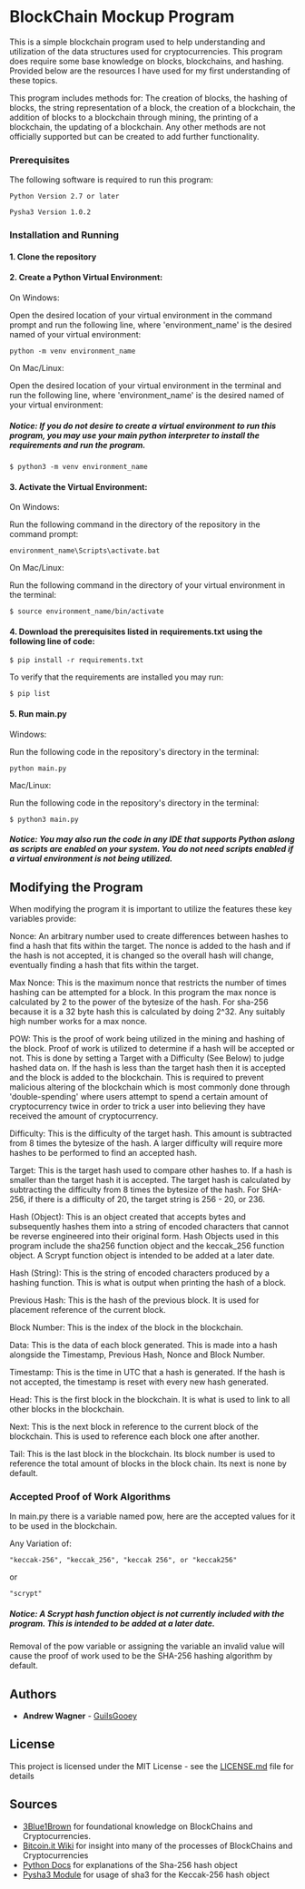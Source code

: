 # BlockChain Mockup Program

This is a simple blockchain program used to help understanding and utilization of the data structures used for cryptocurrencies. This program does require some base knowledge on blocks, blockchains, and hashing. Provided below are the resources I have used for my first understanding of these topics. 

This program includes methods for: The creation of blocks, the hashing of blocks, the string representation of a block, the creation of a blockchain, the addition of blocks to a blockchain through mining, the printing of a blockchain, the updating of a blockchain. Any other methods are not officially supported but can be created to add further functionality. 

### Prerequisites

The following software is required to run this program:

```
Python Version 2.7 or later
```

```
Pysha3 Version 1.0.2
```

### Installation and Running 

#### 1. Clone the repository

#### 2. Create a Python Virtual Environment: 

On Windows:

Open the desired location of your virtual environment in the command prompt and run the following line, where 'environment_name' is the desired named of your virtual environment:

```
python -m venv environment_name
```

On Mac/Linux:

Open the desired location of your virtual environment in the terminal and run the following line, where 'environment_name' is the desired named of your virtual environment:


##### Notice: If you do not desire to create a virtual environment to run this program, you may use your main python interpreter to install the requirements and run the program.

```
$ python3 -m venv environment_name
```

#### 3. Activate the Virtual Environment:

On Windows:

Run the following command in the directory of the repository in the command prompt:

```
environment_name\Scripts\activate.bat
```

On Mac/Linux:

Run the following command in the directory of your virtual environment in the terminal:

```
$ source environment_name/bin/activate
```

#### 4. Download the prerequisites listed in requirements.txt using the following line of code:

```
$ pip install -r requirements.txt
```

To verify that the requirements are installed you may run:

```
$ pip list
```

#### 5. Run main.py

Windows:

Run the following code in the repository's directory in the terminal:

```
python main.py
```

Mac/Linux:

Run the following code in the repository's directory in the terminal:

```
$ python3 main.py
```

##### Notice: You may also run the code in any IDE that supports Python aslong as scripts are enabled on your system. You do not need scripts enabled if a virtual environment is not being utilized. 


## Modifying the Program

When modifying the program it is important to utilize the features these key variables provide:

Nonce: 
An arbitrary number used to create differences between hashes to find a hash that fits within the target. The nonce is added to the hash and if the hash is not accepted, it is changed so the overall hash will change, eventually finding a hash that fits within the target. 

Max Nonce: 
This is the maximum nonce that restricts the number of times hashing can be attempted for a block. In this program the max nonce is calculated by 2 to the power of the bytesize of the hash. For sha-256 because it is a 32 byte hash this is calculated by doing 2^32. Any suitably high number works for a max nonce. 

POW: 
This is the proof of work being utilized in the mining and hashing of the block. Proof of work is utilized to determine if a hash will be accepted or not. This is done by setting a Target with a Difficulty (See Below) to judge hashed data on. If the hash is less than the target hash then it is accepted and the block is added to the blockchain. This is required to prevent malicious altering of the blockchain which is most commonly done through 'double-spending' where users attempt to spend a certain amount of cryptocurrency twice in order to trick a user into believing they have received the amount of cryptocurrency. 

Difficulty: 
This is the difficulty of the target hash. This amount is subtracted from 8 times the bytesize of the hash. A larger difficulty will require more hashes to be performed to find an accepted hash. 

Target: 
This is the target hash used to compare other hashes to. If a hash is smaller than the target hash it is accepted. The target hash is calculated by subtracting the difficulty from 8 times the bytesize of the hash. For SHA-256, if there is a difficulty of 20, the target string is 256 - 20, or 236. 

Hash (Object): 
This is an object created that accepts bytes and subsequently hashes them into a string of encoded characters that cannot be reverse engineered into their original form. Hash Objects used in this program include the sha256 function object and the keccak_256 function object. A Scrypt function object is intended to be added at a later date. 

Hash (String): 
This is the string of encoded characters produced by a hashing function. This is what is output when printing the hash of a block. 

Previous Hash: 
This is the hash of the previous block. It is used for placement reference of the current block. 

Block Number: 
This is the index of the block in the blockchain. 

Data: 
This is the data of each block generated. This is made into a hash alongside the Timestamp, Previous Hash, Nonce and Block Number. 

Timestamp: 
This is the time in UTC that a hash is generated. If the hash is not accepted, the timestamp is reset with every new hash generated. 

Head: 
This is the first block in the blockchain. It is what is used to link to all other blocks in the blockchain. 

Next: 
This is the next block in reference to the current block of the blockchain. This is used to reference each block one after another. 

Tail: 
This is the last block in the blockchain. Its block number is used to reference the total amount of blocks in the block chain. Its next is none by default.

### Accepted Proof of Work Algorithms

In main.py there is a variable named pow, here are the accepted values for it to be used in the blockchain. 

Any Variation of:

```
"keccak-256", "keccak_256", "keccak 256", or "keccak256"
```

or

```
"scrypt"
```
##### Notice: A Scrypt hash function object is not currently included with the program. This is intended to be added at a later date. 

Removal of the pow variable or assigning the variable an invalid value will cause the proof of work used to be the SHA-256 hashing algorithm by default.

## Authors

* **Andrew Wagner** - [GuiIsGooey](https://github.com/guiisgooey)

## License

This project is licensed under the MIT License - see the [LICENSE.md](LICENSE.md) file for details

## Sources

* [3Blue1Brown](https://www.youtube.com/watch?v=bBC-nXj3Ng4) for foundational knowledge on BlockChains and Cryptocurrencies. 
* [Bitcoin.it Wiki](https://en.bitcoin.it/) for insight into many of the processes of BlockChains and Cryptocurrencies
* [Python Docs](https://docs.python.org/3/library/hashlib.html) for explanations of the Sha-256 hash object
* [Pysha3 Module](https://pypi.org/project/pysha3/) for usage of sha3 for the Keccak-256 hash object